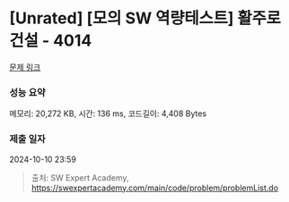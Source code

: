 # [Unrated] [모의 SW 역량테스트] 활주로 건설 - 4014 

[문제 링크](https://swexpertacademy.com/main/code/problem/problemDetail.do?contestProbId=AWIeW7FakkUDFAVH) 

### 성능 요약

메모리: 20,272 KB, 시간: 136 ms, 코드길이: 4,408 Bytes

### 제출 일자

2024-10-10 23:59



> 출처: SW Expert Academy, https://swexpertacademy.com/main/code/problem/problemList.do